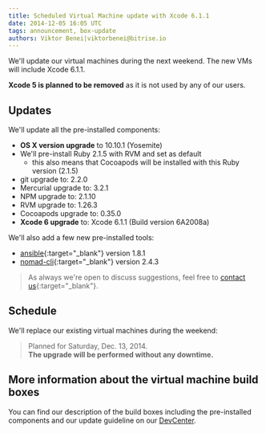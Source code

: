 ```yaml
---
title: Scheduled Virtual Machine update with Xcode 6.1.1
date: 2014-12-05 16:05 UTC
tags: announcement, box-update
authors: Viktor Benei|viktorbenei@bitrise.io
---
```


We'll update our virtual machines during the next weekend.
The new VMs will include Xcode 6.1.1.

**Xcode 5 is planned to be removed** as it is not used by
any of our users.


## Updates

We'll update all the pre-installed components:

* **OS X version upgrade** to 10.10.1 (Yosemite)
* We'll pre-install Ruby 2.1.5 with RVM and set as default
  * this also means that Cocoapods will be installed with this Ruby version (2.1.5)
* git upgrade to: 2.2.0
* Mercurial upgrade to: 3.2.1
* NPM upgrade to: 2.1.10
* RVM upgrade to: 1.26.3
* Cocoapods upgrade to: 0.35.0
* **Xcode 6 upgrade** to: Xcode 6.1.1 (Build version 6A2008a)

We'll also add a few new pre-installed tools:

* [ansible](http://www.ansible.com/home){:target="_blank"} version 1.8.1
* [nomad-cli](http://nomad-cli.com/){:target="_blank"} version 2.4.3

> As always we're open to discuss suggestions, feel free to [contact us](https://www.bitrise.io/contact?utm_source=blog&utm_medium=blog&utm_campaign=bitrise){:target="_blank"}.


## Schedule

We'll replace our existing virtual machines during the weekend:

> Planned for Saturday, Dec. 13, 2014.
> <br>
> **The upgrade will be performed without any downtime.**


## More information about the virtual machine build boxes

You can find our description of the build boxes including
the pre-installed components and our update guideline
on our [DevCenter](http://devcenter.bitrise.io/docs/virtual-machine-updates.html).
